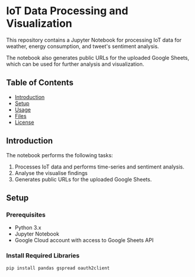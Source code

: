 # IoT Data Processing and Visualization

This repository contains a Jupyter Notebook for processing IoT data for weather, energy consumption, and tweet's sentiment analysis.

The notebook also generates public URLs for the uploaded Google Sheets, which can be used for further analysis and visualization.

## Table of Contents

- [Introduction](#introduction)
- [Setup](#setup)
- [Usage](#usage)
- [Files](#files)
- [License](#license)

## Introduction

The notebook performs the following tasks:
1. Processes IoT data and performs time-series and sentiment analysis.
2. Analyse the visualise findings
3. Generates public URLs for the uploaded Google Sheets.

## Setup

### Prerequisites

- Python 3.x
- Jupyter Notebook
- Google Cloud account with access to Google Sheets API

### Install Required Libraries

```sh
pip install pandas gspread oauth2client
